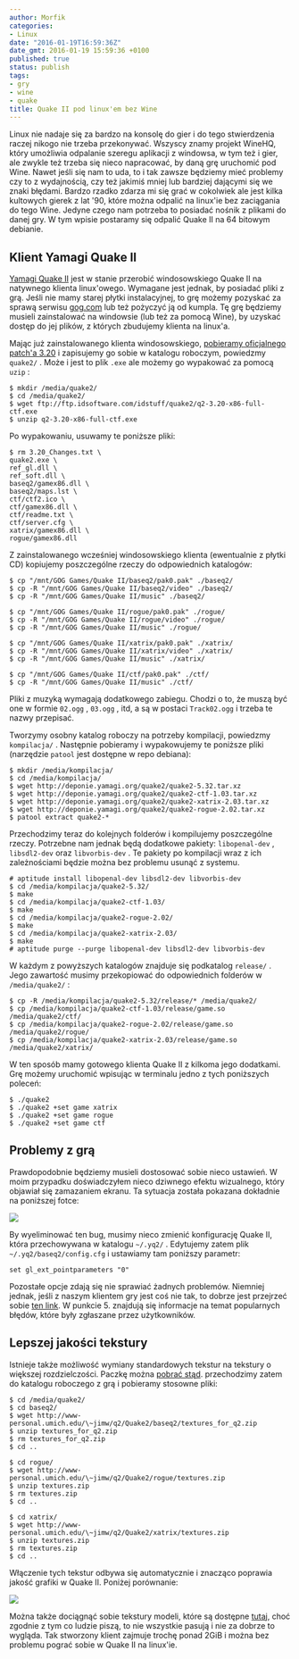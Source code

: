 ```yaml
---
author: Morfik
categories:
- Linux
date: "2016-01-19T16:59:36Z"
date_gmt: 2016-01-19 15:59:36 +0100
published: true
status: publish
tags:
- gry
- wine
- quake
title: Quake II pod linux'em bez Wine
---
```


Linux nie nadaje się za bardzo na konsolę do gier i do tego stwierdzenia raczej nikogo nie trzeba
przekonywać. Wszyscy znamy projekt WineHQ, który umożliwia odpalanie szeregu aplikacji z windowsa, w
tym też i gier, ale zwykle też trzeba się nieco napracować, by daną grę uruchomić pod Wine. Nawet
jeśli się nam to uda, to i tak zawsze będziemy mieć problemy czy to z wydajnością, czy też jakimiś
mniej lub bardziej dającymi się we znaki błędami. Bardzo rzadko zdarza mi się grać w cokolwiek ale
jest kilka kultowych gierek z lat '90, które można odpalić na linux'ie bez zaciągania do tego Wine.
Jedyne czego nam potrzeba to posiadać nośnik z plikami do danej gry. W tym wpisie postaramy się
odpalić Quake II na 64 bitowym debianie.

<!--more-->
## Klient Yamagi Quake II

[Yamagi Quake II](http://www.yamagi.org/quake2/) jest w stanie przerobić windosowskiego Quake II na
natywnego klienta linux'owego. Wymagane jest jednak, by posiadać pliki z grą. Jeśli nie mamy starej
płytki instalacyjnej, to grę możemy pozyskać za sprawą serwisu [gog.com](https://www.gog.com/) lub
też pożyczyć ją od kumpla. Tę grę będziemy musieli zainstalować na windowsie (lub też za pomocą
Wine), by uzyskać dostęp do jej plików, z których zbudujemy klienta na linux'a.

Mając już zainstalowanego klienta windosowskiego, [pobieramy oficjalnego
patch'a 3.20](ftp://ftp.idsoftware.com/idstuff/quake2/q2-3.20-x86-full-ctf.exe) i zapisujemy go
sobie w katalogu roboczym, powiedzmy `quake2/` . Może i jest to plik `.exe` ale możemy go wypakować
za pomocą `uzip` :

    $ mkdir /media/quake2/
    $ cd /media/quake2/
    $ wget ftp://ftp.idsoftware.com/idstuff/quake2/q2-3.20-x86-full-ctf.exe
    $ unzip q2-3.20-x86-full-ctf.exe

Po wypakowaniu, usuwamy te poniższe pliki:

    $ rm 3.20_Changes.txt \
    quake2.exe \
    ref_gl.dll \
    ref_soft.dll \
    baseq2/gamex86.dll \
    baseq2/maps.lst \
    ctf/ctf2.ico \
    ctf/gamex86.dll \
    ctf/readme.txt \
    ctf/server.cfg \
    xatrix/gamex86.dll \
    rogue/gamex86.dll

Z zainstalowanego wcześniej windosowskiego klienta (ewentualnie z płytki CD) kopiujemy poszczególne
rzeczy do odpowiednich katalogów:

    $ cp "/mnt/GOG Games/Quake II/baseq2/pak0.pak" ./baseq2/
    $ cp -R "/mnt/GOG Games/Quake II/baseq2/video" ./baseq2/
    $ cp -R "/mnt/GOG Games/Quake II/music" ./baseq2/

    $ cp "/mnt/GOG Games/Quake II/rogue/pak0.pak" ./rogue/
    $ cp -R "/mnt/GOG Games/Quake II/rogue/video" ./rogue/
    $ cp -R "/mnt/GOG Games/Quake II/music" ./rogue/

    $ cp "/mnt/GOG Games/Quake II/xatrix/pak0.pak" ./xatrix/
    $ cp -R "/mnt/GOG Games/Quake II/xatrix/video" ./xatrix/
    $ cp -R "/mnt/GOG Games/Quake II/music" ./xatrix/

    $ cp "/mnt/GOG Games/Quake II/ctf/pak0.pak" ./ctf/
    $ cp -R "/mnt/GOG Games/Quake II/music" ./ctf/

Pliki z muzyką wymagają dodatkowego zabiegu. Chodzi o to, że muszą być one w formie `02.ogg` ,
`03.ogg` , itd, a są w postaci `Track02.ogg` i trzeba te nazwy przepisać.

Tworzymy osobny katalog roboczy na potrzeby kompilacji, powiedzmy `kompilacja/` . Następnie
pobieramy i wypakowujemy te poniższe pliki (narzędzie `patool` jest dostępne w repo debiana):

    $ mkdir /media/kompilacja/
    $ cd /media/kompilacja/
    $ wget http://deponie.yamagi.org/quake2/quake2-5.32.tar.xz
    $ wget http://deponie.yamagi.org/quake2/quake2-ctf-1.03.tar.xz
    $ wget http://deponie.yamagi.org/quake2/quake2-xatrix-2.03.tar.xz
    $ wget http://deponie.yamagi.org/quake2/quake2-rogue-2.02.tar.xz
    $ patool extract quake2-*

Przechodzimy teraz do kolejnych folderów i kompilujemy poszczególne rzeczy. Potrzebne nam jednak
będą dodatkowe pakiety: `libopenal-dev` , `libsdl2-dev` oraz `libvorbis-dev` . Te pakiety po
kompilacji wraz z ich zależnościami będzie można bez problemu usunąć z systemu.

    # aptitude install libopenal-dev libsdl2-dev libvorbis-dev
    $ cd /media/kompilacja/quake2-5.32/
    $ make
    $ cd /media/kompilacja/quake2-ctf-1.03/
    $ make
    $ cd /media/kompilacja/quake2-rogue-2.02/
    $ make
    $ cd /media/kompilacja/quake2-xatrix-2.03/
    $ make
    # aptitude purge --purge libopenal-dev libsdl2-dev libvorbis-dev

W każdym z powyższych katalogów znajduje się podkatalog `release/` . Jego zawartość musimy
przekopiować do odpowiednich folderów w `/media/quake2/` :

    $ cp -R /media/kompilacja/quake2-5.32/release/* /media/quake2/
    $ cp /media/kompilacja/quake2-ctf-1.03/release/game.so /media/quake2/ctf/
    $ cp /media/kompilacja/quake2-rogue-2.02/release/game.so /media/quake2/rogue/
    $ cp /media/kompilacja/quake2-xatrix-2.03/release/game.so /media/quake2/xatrix/

W ten sposób mamy gotowego klienta Quake II z kilkoma jego dodatkami. Grę możemy uruchomić wpisując
w terminalu jedno z tych poniższych poleceń:

    $ ./quake2
    $ ./quake2 +set game xatrix
    $ ./quake2 +set game rogue
    $ ./quake2 +set game ctf

## Problemy z grą

Prawdopodobnie będziemy musieli dostosować sobie nieco ustawień. W moim przypadku doświadczyłem
nieco dziwnego efektu wizualnego, który objawiał się zamazaniem ekranu. Ta sytuacja została pokazana
dokładnie na poniższej fotce:

![](/img/2016/01/1.quake-ii-bug-wizualny.png#huge)

By wyeliminować ten bug, musimy nieco zmienić konfigurację Quake II, która przechowywana w katalogu
`~/.yq2/` . Edytujemy zatem plik `~/.yq2/baseq2/config.cfg` i ustawiamy tam poniższy parametr:

    set gl_ext_pointparameters "0"

Pozostałe opcje zdają się nie sprawiać żadnych problemów. Niemniej jednak, jeśli z naszym klientem
gry jest coś nie tak, to dobrze jest przejrzeć sobie [ten link](https://github.com/yquake2/yquake2).
W punkcie 5. znajdują się informacje na temat popularnych błędów, które były zgłaszane przez
użytkowników.

## Lepszej jakości tekstury

Istnieje także możliwość wymiany standardowych tekstur na tekstury o większej rozdzielczości. Paczkę
można [pobrać stąd](http://www-personal.umich.edu/~jimw/q2/Quake2/). przechodzimy zatem do katalogu
roboczego z grą i pobieramy stosowne pliki:

    $ cd /media/quake2/
    $ cd baseq2/
    $ wget http://www-personal.umich.edu/\~jimw/q2/Quake2/baseq2/textures_for_q2.zip
    $ unzip textures_for_q2.zip
    $ rm textures_for_q2.zip
    $ cd ..

    $ cd rogue/
    $ wget http://www-personal.umich.edu/\~jimw/q2/Quake2/rogue/textures.zip
    $ unzip textures.zip
    $ rm textures.zip
    $ cd ..

    $ cd xatrix/
    $ wget http://www-personal.umich.edu/\~jimw/q2/Quake2/xatrix/textures.zip
    $ unzip textures.zip
    $ rm textures.zip
    $ cd ..

Włączenie tych tekstur odbywa się automatycznie i znacząco poprawia jakość grafiki w Quake II.
Poniżej porównanie:

![](/img/2016/01/2.quake-ii-tekstury.png#huge)

Można także dociągnąć sobie tekstury modeli, które są dostępne
[tutaj](http://deponie.yamagi.org/quake2/texturepack/), choć zgodnie z tym co ludzie piszą, to nie
wszystkie pasują i nie za dobrze to wygląda. Tak stworzony klient zajmuje trochę ponad 2GiB i można
bez problemu pograć sobie w Quake II na linux'ie.
